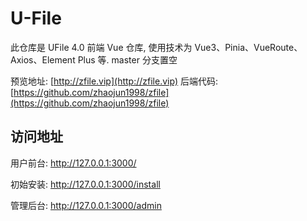 # U-File

此仓库是 UFile 4.0 前端 Vue 仓库, 使用技术为 Vue3、Pinia、VueRoute、Axios、Element Plus 等.
master 分支置空

预览地址: [http://zfile.vip](http://zfile.vip)
后端代码: [https://github.com/zhaojun1998/zfile](https://github.com/zhaojun1998/zfile)

## 访问地址

用户前台: http://127.0.0.1:3000/

初始安装: http://127.0.0.1:3000/install

管理后台: http://127.0.0.1:3000/admin